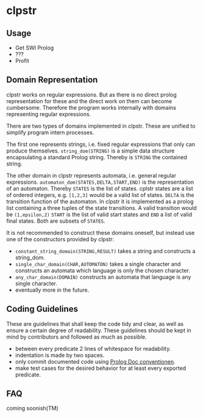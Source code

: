 # clpstr

## Usage
- Get SWI Prolog
- ???
- Profit


## Domain Representation
clpstr works on regular expressions. But as there is no direct prolog representation for these and the direct work on them  can become cumbersome.
Therefore the program works internally with domains representing regular expressions.

There are two types of domains implemented in clpstr. These are unified to simplify program intern processes.

The first one represents strings, i.e. fixed regular expressions that only can produce themselves.
`string_dom(STRING)` is a simple data structure encapsulating a standard Prolog
string.
Thereby is `STRING` the contained string.

The other domain in clpstr represents automata, i.e. general regular expressions.
``automaton_dom(STATES,DELTA,START,END)`` is the representation of an automaton.
Thereby `STATES` is the list of states. cplstr states are a list of ordered integers, e.g. `[1,2,3]` would be a valid list of states.
`DELTA` is the transition function of the automaton. In clpstr it is implemented as a prolog list containing a three tuples of the state transitions.
A valid transition would be `(1,epsilon,2)`
`START` is the list of valid start states and `END` a list of valid final states. Both are subsets of `STATES`.


It is not recommended to construct these domains oneself, but instead use one of the constructors provided by clpstr:
- `constant_string_domain(STRING,RESULT)` takes a string and constructs a string_dom.
- `single_char_domain(CHAR,AUTOMATON)` takes a single character and constructs
  an automata which language is only the chosen character.
- `any_char_domain(DOMAIN)` constructs an automata that language is any single character.
- eventually more in the future.



## Coding Guidelines
These are guidelines that shall keep the code tidy and clear, as well as ensure a certain degree of readability.
These guidelines should be kept in mind by contributors and followed as much as possible.
- between every predicate 2 lines of whitespace for readability.
- indentation is made by two spaces.
- only commit documented code using [Prolog Doc conventionen][1].
- make test cases for the desired behavior for at least every exported predicate.


[1]: http://www.swi-prolog.org/pldoc/doc_for?object=section('packages/pldoc.html') "Prolog Doc conventionen"


## FAQ
coming soonish(TM)
